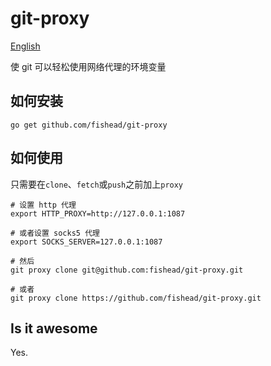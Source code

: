 # git-proxy

[English](README.md)

使 git 可以轻松使用网络代理的环境变量

## 如何安装

```shell
go get github.com/fishead/git-proxy
```

## 如何使用

只需要在`clone`、`fetch`或`push`之前加上`proxy`

```shell
# 设置 http 代理
export HTTP_PROXY=http://127.0.0.1:1087

# 或者设置 socks5 代理
export SOCKS_SERVER=127.0.0.1:1087

# 然后
git proxy clone git@github.com:fishead/git-proxy.git

# 或者
git proxy clone https://github.com/fishead/git-proxy.git
```

## Is it awesome

Yes.
